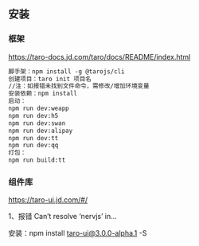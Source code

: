 ## 安装

### 框架

https://taro-docs.jd.com/taro/docs/README/index.html

```html
脚手架：npm install -g @tarojs/cli
创建项目：taro init 项目名   
//注：如报错未找到文件命令，需修改/增加环境变量
安装依赖：npm install
启动：
npm run dev:weapp
npm run dev:h5
npm run dev:swan
npm run dev:alipay
npm run dev:tt
npm run dev:qq
打包：
npm run build:tt
```

### 组件库

https://taro-ui.jd.com/#/

1、报错 Can’t resolve ‘nervjs’ in...

安装：npm install taro-ui@3.0.0-alpha.1 -S

